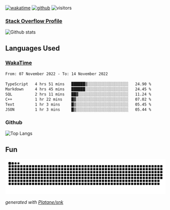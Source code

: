 [![wakatime](https://wakatime.com/badge/user/82c377cd-a54c-404c-b7df-177b313ca539.svg)](https://wakatime.com/@82c377cd-a54c-404c-b7df-177b313ca539)
[![github](https://img.shields.io/github/followers/xinthose?logo=github&style=plastic)](https://github.com/alanhamlett?tab=followers)
![visitors](https://visitor-badge.glitch.me/badge?page_id=xinthose&left_color=green&right_color=red)
### [Stack Overflow Profile](https://stackoverflow.com/users/4056146/xinthose)

![Github stats](https://github-readme-stats.vercel.app/api?username=xinthose&show_icons=true&theme=radical&count_private=true)

## Languages Used

### [WakaTime](https://wakatime.com/)
<!--START_SECTION:waka-->

```text
From: 07 November 2022 - To: 14 November 2022

TypeScript   4 hrs 51 mins   ██████▒░░░░░░░░░░░░░░░░░░   24.90 %
Markdown     4 hrs 45 mins   ██████░░░░░░░░░░░░░░░░░░░   24.45 %
SQL          2 hrs 11 mins   ██▓░░░░░░░░░░░░░░░░░░░░░░   11.24 %
C++          1 hr 22 mins    █▓░░░░░░░░░░░░░░░░░░░░░░░   07.02 %
Text         1 hr 3 mins     █▒░░░░░░░░░░░░░░░░░░░░░░░   05.45 %
JSON         1 hr 3 mins     █▒░░░░░░░░░░░░░░░░░░░░░░░   05.44 %
```

<!--END_SECTION:waka-->

### Github

![Top Langs](https://github-readme-stats.vercel.app/api/top-langs/?username=xinthose)

## Fun
![github contribution grid snake animation](https://raw.githubusercontent.com/xinthose/xinthose/output/github-contribution-grid-snake.svg)

_generated with [Platane/snk](https://github.com/Platane/snk)_

